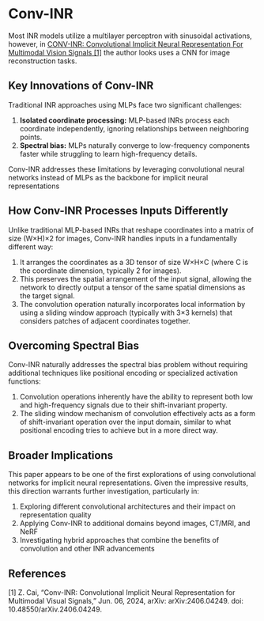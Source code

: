 # Conv-INR 

Most INR models utilize a multilayer perceptron with sinusoidal activations, however, in [CONV-INR: Convolutional Implicit Neural Representation For
Multimodal Vision Signals [1]](https://arxiv.org/abs/2406.04249) the author looks uses a CNN for image reconstruction tasks. 

## Key Innovations of Conv-INR
Traditional INR approaches using MLPs face two significant challenges:

1. __Isolated coordinate processing:__ MLP-based INRs process each coordinate independently, ignoring relationships between neighboring points.
2. __Spectral bias:__ MLPs naturally converge to low-frequency components faster while struggling to learn high-frequency details.

Conv-INR addresses these limitations by leveraging convolutional neural networks instead of MLPs as the backbone for implicit neural representations

## How Conv-INR Processes Inputs Differently
Unlike traditional MLP-based INRs that reshape coordinates into a matrix of size (W×H)×2 for images, Conv-INR handles inputs in a fundamentally different way:

1. It arranges the coordinates as a 3D tensor of size W×H×C (where C is the coordinate dimension, typically 2 for images).
2. This preserves the spatial arrangement of the input signal, allowing the network to directly output a tensor of the same spatial dimensions as the target signal.
3. The convolution operation naturally incorporates local information by using a sliding window approach (typically with 3×3 kernels) that considers patches of adjacent coordinates together.

## Overcoming Spectral Bias
Conv-INR naturally addresses the spectral bias problem without requiring additional techniques like positional encoding or specialized activation functions:

1. Convolution operations inherently have the ability to represent both low and high-frequency signals due to their shift-invariant property.
2. The sliding window mechanism of convolution effectively acts as a form of shift-invariant operation over the input domain, similar to what positional encoding tries to achieve but in a more direct way.

## Broader Implications
This paper appears to be one of the first explorations of using convolutional networks for implicit neural representations. Given the impressive results, this direction warrants further investigation, particularly in:

1. Exploring different convolutional architectures and their impact on representation quality
2. Applying Conv-INR to additional domains beyond images, CT/MRI, and NeRF
3. Investigating hybrid approaches that combine the benefits of convolution and other INR advancements

## References
[1] Z. Cai, “Conv-INR: Convolutional Implicit Neural Representation for Multimodal Visual Signals,” Jun. 06, 2024, arXiv: arXiv:2406.04249. doi: 10.48550/arXiv.2406.04249.
